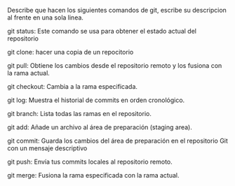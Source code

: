 Describe que hacen los siguientes comandos de git, escribe su descripcion al frente en una sola linea.

git status: Este comando se usa para obtener el estado actual del repositorio

git clone: hacer una copia de un repocitorio 

git pull: Obtiene los cambios desde el repositorio remoto y los fusiona con la rama actual.

git checkout: Cambia a la rama especificada.

git log: Muestra el historial de commits en orden cronológico.

git branch: Lista todas las ramas en el repositorio. 

git add: Añade un archivo al área de preparación (staging area).

git commit: Guarda los cambios del área de preparación en el repositorio Git con un mensaje descriptivo

git push: Envía tus commits locales al repositorio remoto.

git merge: Fusiona la rama especificada con la rama actual.
